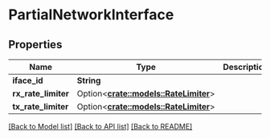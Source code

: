 # PartialNetworkInterface

## Properties

Name | Type | Description | Notes
------------ | ------------- | ------------- | -------------
**iface_id** | **String** |  | 
**rx_rate_limiter** | Option<[**crate::models::RateLimiter**](RateLimiter.md)> |  | [optional]
**tx_rate_limiter** | Option<[**crate::models::RateLimiter**](RateLimiter.md)> |  | [optional]

[[Back to Model list]](../README.md#documentation-for-models) [[Back to API list]](../README.md#documentation-for-api-endpoints) [[Back to README]](../README.md)


